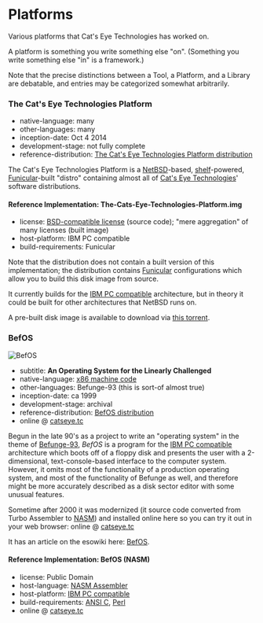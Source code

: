 Platforms
=========

Various platforms that Cat's Eye Technologies has worked on.

A platform is something you write something else "on".
(Something you write something else "in" is a framework.)

Note that the precise distinctions between a Tool, a Platform, and a Library
are debatable, and entries may be categorized somewhat arbitrarily.

### The Cat's Eye Technologies Platform

*   native-language: many
*   other-languages: many
*   inception-date: Oct 4 2014
*   development-stage: not fully complete
*   reference-distribution: [The Cat's Eye Technologies Platform distribution](https://catseye.tc/distribution/The_Cat's_Eye_Technologies_Platform_distribution)

The Cat's Eye Technologies Platform is a [NetBSD][]-based,
[shelf][]-powered, [Funicular][]-built "distro" containing almost all of
[Cat's Eye Technologies][]' software distributions.

#### Reference Implementation: The-Cats-Eye-Technologies-Platform.img

*   license: [BSD-compatible license](https://github.com/catseye/The-Platform/blob/master/LICENSE) (source code); "mere aggregation" of many licenses (built image)
*   host-platform: IBM PC compatible
*   build-requirements: Funicular

Note that the distribution does not contain a built version of
this implementation; the distribution contains [Funicular][]
configurations which allow you to build this disk image from source.

It currently builds for the [IBM PC compatible][] architecture, but in
theory it could be built for other architectures that NetBSD runs on.

A pre-built disk image is available to download via
[this torrent](https://git.catseye.tc/The-Platform/blob/master/torrent/The-Cats-Eye-Technologies-Platform-0.4.torrent?raw=true).

### BefOS

![BefOS](https://static.catseye.tc/images/screenshots/BefOS.png)

*   subtitle: **An Operating System for the Linearly Challenged**
*   native-language: [x86 machine code][]
*   other-languages: Befunge-93 (this is sort-of almost true)
*   inception-date: ca 1999
*   development-stage: archival
*   reference-distribution: [BefOS distribution](https://catseye.tc/distribution/BefOS_distribution)
*   online @ [catseye.tc](https://catseye.tc/installation/BefOS)

Begun in the late 90's as a project to write an "operating system"
in the theme of [Befunge-93][], *BefOS* is a program for the
[IBM PC compatible][] architecture which boots off of a floppy disk
and presents the user with a 2-dimensional, text-console-based
interface to the computer system.  However, it omits most of the
functionality of a production operating system, and most of the
functionality of Befunge as well, and therefore might be more
accurately described as a disk sector editor with some unusual
features.

Sometime after 2000 it was modernized (it source code converted from
Turbo Assembler to [NASM][]) and installed online here so you can try
it out in your web browser: online @ [catseye.tc](https://catseye.tc/installation/BefOS)

It has an article on the esowiki here: [BefOS](http://esolangs.org/wiki/BefOS).

#### Reference Implementation: BefOS (NASM)

*   license: Public Domain
*   host-language: [NASM Assembler][]
*   host-platform: [IBM PC compatible][]
*   build-requirements: [ANSI C][], [Perl][]
*   online @ [catseye.tc](https://catseye.tc/installation/BefOS)

[NetBSD]: http://netbsd.org/
[shelf]: ../article/Tools.md#shelf
[Cat's Eye Technologies]: ../article/General%20Information.md#cats-eye-technologies
[IBM PC compatible]: ../article/Project%20Dependencies.md#ibm-pc-compatible
[Befunge]: ../article/Languages.md#befunge-93
[Befunge-93]: ../article/Languages.md#befunge-93
[NASM]: ../article/Project%20Dependencies.md#nasm
[NASM Assembler]: ../article/Project%20Dependencies.md#nasm
[Funicular]: ../article/Tools.md#funicular
[ANSI C]: ../article/Project%20Dependencies.md#ansi-c
[Perl]: ../article/Project%20Dependencies.md#perl
[x86 machine code]: ../article/Project%20Dependencies.md#ibm-pc-compatible

